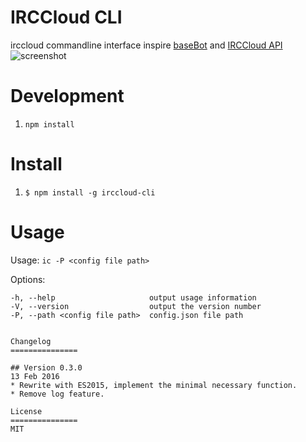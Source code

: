 IRCCloud CLI
===============
irccloud commandline interface inspire [baseBot](https://github.com/voldyman/baseBot) and [IRCCloud API](https://github.com/irccloud/irccloud-tools/wiki/API-Overview)
![screenshot](https://raw.github.com/yhsiang/irccloud-cli/master/screenshot.png "screenshot")

Development
===============
1. `npm install`

Install
===============
1. `$ npm install -g irccloud-cli`

Usage
===============
  Usage: `ic -P <config file path>`

  Options:

    -h, --help                     output usage information
    -V, --version                  output the version number
    -P, --path <config file path>  config.json file path

  ```

Changelog
===============

## Version 0.3.0
13 Feb 2016
  * Rewrite with ES2015, implement the minimal necessary function.
  * Remove log feature.

License
===============
MIT
